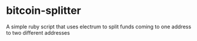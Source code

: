 bitcoin-splitter
================

A simple ruby script that uses electrum to split funds coming to one address to two different addresses
